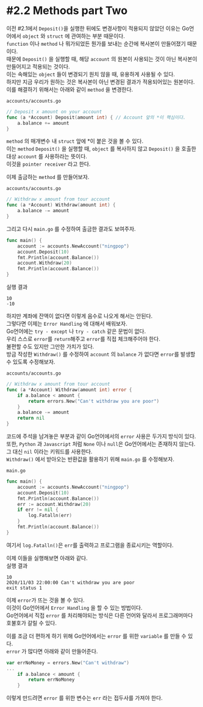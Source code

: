 # #2.2 Methods part Two

이전 #2.1에서 `Deposit()`을 실행한 뒤에도 변경사항이 적용되지 않았던 이유는 Go언어에서 `object` 와 `struct` 에 관여하는 부분 때문이다.<br/>
`function` 이나 `method` 나 뭐가되었든 뭔가를 보내는 순간에 복사본이 만들어졌기 때문이다.<br/>
때문에 `Deposit()` 을 실행할 때, 해당 `account` 의 원본이 사용되는 것이 아닌 복사본이 만들어지고 적용되는 것이다.<br/>
이는 속해있는 `object` 들이 변경되기 원치 않을 때, 유용하게 사용될 수 있다.<br/>
하지만 지금 우리가 원하는 것은 복사본이 아닌 변경된 결과가 적용되어있는 원본이다.<br/>
이를 해결하기 위해서는 아래와 같이 `method` 을 변경한다.<br/>

`accounts/accounts.go`
``` go
// Deposit x amount on your account
func (a *Account) Deposit(amount int) { // Account 앞의 *이 핵심이다.
    a.balance += amount
}
```

`method` 의 매개변수 내 `struct` 앞에 *이 붙은 것을 볼 수 있다.<br/>
이는 `method` `Deposit()` 을 실행할 때, `object` 를 복사하지 않고 `Deposit()` 을 호출한 대상 `account` 를 사용하라는 뜻이다.<br/>
이것을 `pointer receiver` 라고 한다.<br/>

이제 출금하는 `method` 를 만들어보자.<br/>

`accounts/accounts.go`
``` go
// Withdraw x amount from tour account
func (a *Account) Withdraw(amount int) {
    a.balance -= amount
}
```

그리고 다시 `main.go` 를 수정하여 출금한 결과도 보여주자.<br/>
``` go
func main() {
    account := accounts.NewAccount("ningpop")
    account.Deposit(10)
    fmt.Println(account.Balance())
    account.Withdraw(20)
    fmt.Println(account.Balance())
}
```
실행 결과
```
10
-10
```

하지만 계좌에 잔액이 없다면 이렇게 음수로 나오게 해서는 안된다.<br/>
그렇다면 이제는 `Error Handling` 에 대해서 배워보자.<br/>
Go언어에는 `try - except` 나 `try - catch` 같은 문법이 없다.<br/>
우리 스스로 `error`를 `return`해주고 `error`를 직접 체크해주어야 한다.<br/>
불편할 수도 있지만 그만한 가치가 있다.<br/>
방금 작성한 `Withdraw()` 를 수정하여 `account` 의 `balance` 가 없다면 `error`를 발생할 수 있도록 수정해보자.<br/>

`accounts/accounts.go`
``` go
// Withdraw x amount from tour account
func (a *Account) Withdraw(amount int) error {
    if a.balance < amount {
        return errors.New("Can't withdraw you are poor")
    }
    a.balance -= amount
    return nil
}
```
코드에 주석을 남겨놓은 부분과 같이 Go언어에서의 `error` 사용은 두가지 방식이 있다.<br/>
또한, `Python` 과 `Javascript` 처럼 `None` 이나 `null`은 Go언어에서는 존재하지 않는다.<br/>
그 대신 `nil` 이라는 키워드를 사용한다.<br/>
`Withdraw()` 에서 받아오는 반환값을 활용하기 위해 `main.go` 를 수정해보자.<br/>

`main.go`
``` go
func main() {
    account := accounts.NewAccount("ningpop")
    account.Deposit(10)
    fmt.Println(account.Balance())
    err := account.Withdraw(20)
    if err != nil {
        log.Fatalln(err)
    }
    fmt.Println(account.Balance())
}
```

여기서 `log.Fatalln()`은 `err`를 출력하고 프로그램을 종료시키는 역할이다.<br/>

이제 이들을 실행해보면 아래와 같다.<br/>
실행 결과
```
10
2020/11/03 22:00:00 Can't withdraw you are poor
exit status 1
```

이제 `error`가 뜨는 것을 볼 수 있다.<br/>
이것이 Go언어에서 `Error Handling` 을 할 수 있는 방법이다.<br/>
Go언어에서 직접 `error` 를 처리해야되는 방식은 다른 언어와 달라서 프로그래머마다 호불호가 갈릴 수 있다.<br/>

이를 조금 더 편하게 하기 위해 Go언어에서는 `error` 를 위한 `variable` 를 만들 수 있다.<br/>
`error` 가 많다면 아래와 같이 만들어준다.<br/>
``` go
var errNoMoney = errors.New("Can't withdraw")
...
    if a.balance < amount {
        return errNoMoney
    }
```
이렇게 만드려면 `error` 를 위한 변수는 `err` 라는 접두사를 가져야 한다.<br/>